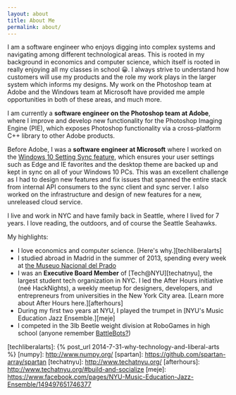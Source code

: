 ```yaml
---
layout: about
title: About Me
permalink: about/
---
```


I am a software engineer who enjoys digging into complex systems and
navigating among different technological areas. This is rooted in my
background in economics and computer science, which itself is rooted in
really enjoying all my classes in school 😀. I always strive to understand
how customers will use my products and the role my work plays in the larger
system which informs my designs. My work on the Photoshop team at Adobe and
the Windows team at Microsoft have provided me ample opportunities in both of
these areas, and much more.

I am currently a **software engineer on the Photoshop team at Adobe**, where I improve and develop
new functionality for the Photoshop Imaging Engine (PIE), which exposes
Photoshop functionality via a cross-platform C++ library to other Adobe
products.

Before Adobe, I was a **software engineer at
Microsoft** where I worked on the [Windows 10 Setting Sync
feature][settingsync], which ensures your user settings such as Edge and IE
favorites and the desktop theme are backed up and kept in sync on all of your
Windows 10 PCs. This was an excellent challenge as I had to design new
features and fix issues that spanned the entire stack from internal API
consumers to the sync client and sync server. I also worked on the
infrastructure and design of new features for a new, unreleased cloud
service.

I live and work in NYC and have family back in Seattle, where I lived for 7
years. I love reading, the outdoors, and of course the Seattle Seahawks.

My highlights:

- I love economics and computer science. [Here's why.][techliberalarts]
- I studied abroad in Madrid in the summer of 2013, spending every week at
  [the Museuo Nacional del Prado](https://www.museodelprado.es/en)
- I was an **Executive Board Member** of [Tech@NYU][techatnyu], the largest
  student tech organization in NYC. I led the After Hours initiative (neé
  HackNights), a weekly meetup for designers, developers, and entrepreneurs
  from universities in the New York City area. [Learn more about After Hours
  here.][afterhours]
- During my first two years at NYU, I played the trumpet in [NYU's Music
  Education Jazz Ensemble.][meje]
- I competed in the 3lb Beetle weight division at RoboGames in high school
  (anyone remember [BattleBots?][battlebots])

[settingsync]: https://support.microsoft.com/en-us/help/4026102/windows-10-about-sync-settings
[battlebots]: https://www.youtube.com/watch?v=Oo3zWxO3yYs

[techliberalarts]: {% post_url 2014-7-31-why-technology-and-liberal-arts %}
[numpy]: http://www.numpy.org/
[spartan]: https://github.com/spartan-array/spartan
[techatnyu]: http://www.techatnyu.org/
[afterhours]: http://www.techatnyu.org/#build-and-socialize
[meje]: https://www.facebook.com/pages/NYU-Music-Education-Jazz-Ensemble/149497651746377
